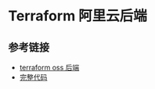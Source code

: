 # Terraform 阿里云后端

## 参考链接

- [terraform oss 后端](https://developer.hashicorp.com/terraform/language/settings/backends/oss)
- [完整代码](code/backend-oss/main.tf)
